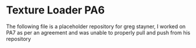 Texture Loader PA6
========================================

The following file is a placeholder repository for greg stayner, I worked on PA7 as per an agreement and was unable to properly pull and push from his repository
